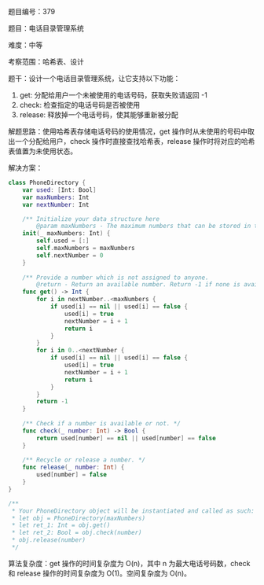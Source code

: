 题目编号：379

题目：电话目录管理系统

难度：中等

考察范围：哈希表、设计

题干：设计一个电话目录管理系统，让它支持以下功能：

1. get: 分配给用户一个未被使用的电话号码，获取失败请返回 -1
2. check: 检查指定的电话号码是否被使用
3. release: 释放掉一个电话号码，使其能够重新被分配

解题思路：使用哈希表存储电话号码的使用情况，get 操作时从未使用的号码中取出一个分配给用户，check 操作时直接查找哈希表，release 操作时将对应的哈希表值置为未使用状态。

解决方案：

```swift
class PhoneDirectory {
    var used: [Int: Bool]
    var maxNumbers: Int
    var nextNumber: Int

    /** Initialize your data structure here
        @param maxNumbers - The maximum numbers that can be stored in the phone directory. */
    init(_ maxNumbers: Int) {
        self.used = [:]
        self.maxNumbers = maxNumbers
        self.nextNumber = 0
    }
    
    /** Provide a number which is not assigned to anyone.
        @return - Return an available number. Return -1 if none is available. */
    func get() -> Int {
        for i in nextNumber..<maxNumbers {
            if used[i] == nil || used[i] == false {
                used[i] = true
                nextNumber = i + 1
                return i
            }
        }
        for i in 0..<nextNumber {
            if used[i] == nil || used[i] == false {
                used[i] = true
                nextNumber = i + 1
                return i
            }
        }
        return -1
    }
    
    /** Check if a number is available or not. */
    func check(_ number: Int) -> Bool {
        return used[number] == nil || used[number] == false
    }
    
    /** Recycle or release a number. */
    func release(_ number: Int) {
        used[number] = false
    }
}

/**
 * Your PhoneDirectory object will be instantiated and called as such:
 * let obj = PhoneDirectory(maxNumbers)
 * let ret_1: Int = obj.get()
 * let ret_2: Bool = obj.check(number)
 * obj.release(number)
 */
```

算法复杂度：get 操作的时间复杂度为 O(n)，其中 n 为最大电话号码数，check 和 release 操作的时间复杂度为 O(1)。空间复杂度为 O(n)。